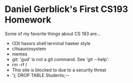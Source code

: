# Daniel Gerblick's First CS193 Homework

Some of my favorite things about CS 193 are...
- l33t haxors shell terminal haeker style
- r/itsaunixsystem
- memes
- git: 'gud' is not a git command. See 'git --help'.
- rm -rf /
- This site is blocked to due to a security threat
- '); DROP TABLE Students;--
